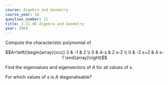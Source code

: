 ```yaml
---
course: Algebra and Geometry
course_year: IA
question_number: 11
title: 3.II.8D Algebra and Geometry
year: 2004
---
```



Compute the characteristic polynomial of

$$A=\left(\begin{array}{ccc}
3 & -1 & 2 \\
0 & 4-s & 2 s-2 \\
0 & -2 s+2 & 4 s-1
\end{array}\right)$$

Find the eigenvalues and eigenvectors of $A$ for all values of $s$.

For which values of $s$ is $A$ diagonalisable?